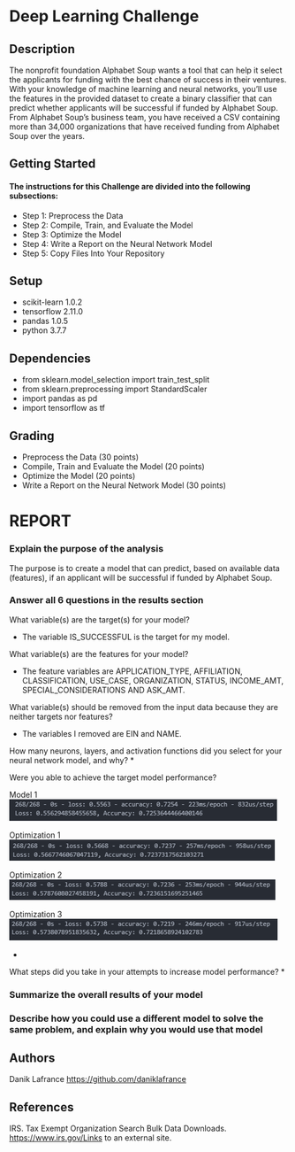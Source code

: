# Deep Learning Challenge

## Description

The nonprofit foundation Alphabet Soup wants a tool that can help it select the applicants for funding with the best chance of success in their ventures. With your knowledge of machine learning and neural networks, you’ll use the features in the provided dataset to create a binary classifier that can predict whether applicants will be successful if funded by Alphabet Soup. From Alphabet Soup’s business team, you have received a CSV containing more than 34,000 organizations that have received funding from Alphabet Soup over the years. 

## Getting Started

#### The instructions for this Challenge are divided into the following subsections:

* Step 1: Preprocess the Data
* Step 2: Compile, Train, and Evaluate the Model
* Step 3: Optimize the Model
* Step 4: Write a Report on the Neural Network Model
* Step 5: Copy Files Into Your Repository

## Setup

* scikit-learn 1.0.2
* tensorflow 2.11.0
* pandas 1.0.5
* python 3.7.7

## Dependencies

* from sklearn.model_selection import train_test_split
* from sklearn.preprocessing import StandardScaler
* import pandas as pd
* import tensorflow as tf

## Grading

* Preprocess the Data (30 points)
* Compile, Train and Evaluate the Model (20 points)
* Optimize the Model (20 points)
* Write a Report on the Neural Network Model (30 points)

# REPORT

### Explain the purpose of the analysis

The purpose is to create a model that can predict, based on available data (features), if an applicant will be successful if funded by Alphabet Soup.

### Answer all 6 questions in the results section

What variable(s) are the target(s) for your model?
* The variable IS_SUCCESSFUL is the target for my model.

What variable(s) are the features for your model?
* The feature variables are APPLICATION_TYPE, AFFILIATION, CLASSIFICATION, USE_CASE, ORGANIZATION, STATUS, INCOME_AMT, SPECIAL_CONSIDERATIONS AND ASK_AMT.

What variable(s) should be removed from the input data because they are neither targets nor features?
* The variables I removed are EIN and NAME.

How many neurons, layers, and activation functions did you select for your neural network model, and why?
*

Were you able to achieve the target model performance?

Model 1
![Alt text](image.png)

Optimization 1
![Alt text](image-1.png)

Optimization 2
![Alt text](image-2.png)

Optimization 3
![Alt text](image-3.png)

*

What steps did you take in your attempts to increase model performance?
*

### Summarize the overall results of your model

### Describe how you could use a different model to solve the same problem, and explain why you would use that model

## Authors

Danik Lafrance https://github.com/daniklafrance

## References

IRS. Tax Exempt Organization Search Bulk Data Downloads. https://www.irs.gov/Links to an external site.